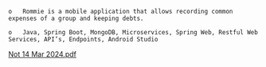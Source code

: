 
    o	Rommie is a mobile application that allows recording common expenses of a group and keeping debts. 
  
    o	Java, Spring Boot, MongoDB, Microservices, Spring Web, Restful Web Services, API’s, Endpoints, Android Studio

[Not 14 Mar 2024.pdf](https://github.com/user-attachments/files/16826581/Not.14.Mar.2024.pdf)
